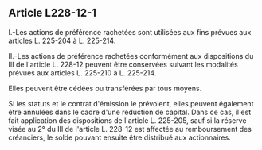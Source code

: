 Article L228-12-1
----
I.-Les actions de préférence rachetées sont utilisées aux fins prévues aux
articles L. 225-204 à L. 225-214.

II.-Les actions de préférence rachetées conformément aux dispositions du III de
l'article L. 228-12 peuvent être conservées suivant les modalités prévues aux
articles L. 225-210 à L. 225-214.

Elles peuvent être cédées ou transférées par tous moyens.

Si les statuts et le contrat d'émission le prévoient, elles peuvent également
être annulées dans le cadre d'une réduction de capital. Dans ce cas, il est fait
application des dispositions de l'article L. 225-205, sauf si la réserve visée
au 2° du III de l'article L. 228-12 est affectée au remboursement des
créanciers, le solde pouvant ensuite être distribué aux actionnaires.
